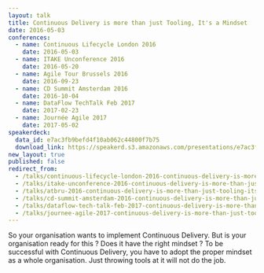 ```yaml
---
layout: talk
title: Continuous Delivery is more than just Tooling, It's a Mindset
date: 2016-05-03
conferences:
  - name: Continuous Lifecycle London 2016
    date: 2016-05-03
  - name: ITAKE Unconference 2016
    date: 2016-05-20
  - name: Agile Tour Brussels 2016
    date: 2016-09-23
  - name: CD Summit Amsterdam 2016
    date: 2016-10-04
  - name: DataFlow TechTalk Feb 2017
    date: 2017-02-23
  - name: Journée Agile 2017
    date: 2017-05-02
speakerdeck:
  data_id: e7ac3fb9befd4f10ab062c44800f7b75
  download_link: https://speakerd.s3.amazonaws.com/presentations/e7ac3fb9befd4f10ab062c44800f7b75/ATBru_2016_-_Continuous_Delivery_is_more_than_just_Tooling__It_s_a_Mindset.pdf
new_layout: true
published: false
redirect_from:
  - /talks/continuous-lifecycle-london-2016-continuous-delivery-is-more-than-just-tooling-its-a-culture
  - /talks/itake-unconference-2016-continuous-delivery-is-more-than-just-tooling-its-a-culture
  - /talks/atbru-2016-continuous-delivery-is-more-than-just-tooling-its-a-mindset
  - /talks/cd-summit-amsterdam-2016-continuous-delivery-is-more-than-just-tooling-its-a-mindset
  - /talks/dataflow-tech-talk-feb-2017-continuous-delivery-is-more-than-just-tooling-its-a-mindset
  - /talks/journee-agile-2017-continuous-delivery-is-more-than-just-tooling-its-a-mindset
---
```

So your organisation wants to implement Continuous Delivery. But is your organisation ready for this ? Does it have the right mindset ? To be successful with Continuous Delivery, you have to adopt the proper mindset as a whole organisation. Just throwing tools at it will not do the job.
